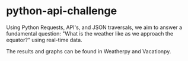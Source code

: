 # python-api-challenge

Using Python Requests, API's, and JSON traversals, we aim to answer a fundamental question: "What is the weather like as we approach the equator?" using real-time data.

The results and graphs can be found in Weatherpy and Vacationpy.
